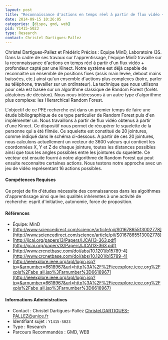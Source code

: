 ```yaml
---
layout: post
title: "Reconnaissance d'actions en temps réel à partir de flux vidéo + profondeur issus de Microsoft Kinect"
date: 2014-09-15 10:26:05
categories: [dispo, gmd, web]
pid: Y1415-S023
type: Research
contact: Christel Dartigues-Pallez
---
```

       
Christel Dartigues-Pallez et Frédéric Précios : Equipe MinD, Laboratoire I3S.
Dans la cadre de ses travaux sur l'apprentissage, l'équipe MinD travaille sur la reconnaissance d'actions en temps réel à partir d'un flux vidéo + profondeur capté par une Kinect. Notre système est déjà capable de reconnaitre un ensemble de positions fixes (assis main levée, debout mains baissées, etc.) ainsi qu'un ensemble d'actions plus complexes (boire, parler au téléphone, travailler sur un ordinateur). La technique que nous utilisons pour cela est basée sur un algorithme classique de Random Forest (forêts aléatoires de décision). Nous nous intéressons à un autre type d'algorithme plus complexe: les Hierarchical Random Forest.

L'objectif de ce PFE recherche est dans un premier temps de faire une étude bibliographique de ce type particulier de Random Forest puis d'en implémenter un. Nous travaillons à partir de flux vidéo obtenus à partir d'une Kinect. Ce dispositif nous permet de récupérer le squelette de la personne qui a été filmée. Ce squelette est constitué de 20 jointures, comme indiqué dans le schéma ci-dessous. A partir de ces 20 jointures, nous calculons actuellement un vecteur de 3600 valeurs qui contient les coordonnées X, Y et Z de chaque jointure, toutes les distances possibles ainsi que tous les angles possibles entre les jointures du squelette. Ce vecteur est ensuite fourni à notre algorithme de Random Forest qui peut ensuite reconnaitre certaines actions. Nous testons notre approche avec un jeu de vidéo représentant 16 actions possibles.

#### Compétences Requises

Ce projet de fin d'études nécessite des connaissances dans les algoithmes d'apprentissage ainsi que les qualités inhérentes à une activité de recherche: esprit d'initiative, autonomie, force de proposition.


#### Références

  * Équipe: MinD
  * [http://www.sciencedirect.com/science/article/pii/S0167865513002778](http://www.sciencedirect.com/science/article/pii/S0167865513002778)
  * [http://ijcai.org/papers13/Papers/IJCAI13-363.pdf](http://ijcai.org/papers13/Papers/IJCAI13-363.pdf)
  * [http://www.crcnetbase.com/doi/abs/10.1201/b15789-4](http://www.crcnetbase.com/doi/abs/10.1201/b15789-4)
  * [http://ieeexplore.ieee.org/xpl/login.jsp?tp=&arnumber=6618967&url=http%3A%2F%2Fieeexplore.ieee.org%2Fxpls%2Fabs_all.jsp%3Farnumber%3D6618967](http://ieeexplore.ieee.org/xpl/login.jsp?tp=&arnumber=6618967&url=http%3A%2F%2Fieeexplore.ieee.org%2Fxpls%2Fabs_all.jsp%3Farnumber%3D6618967)

#### Informations Administratives
  * Contact : Christel Dartigues-Pallez <Christel.DARTIGUES-PALLEZ@unice.fr>
  * Identifiant sujet : `Y1415-S023`
  * Type : Research
  * Parcours Recommandés : GMD, WEB
     